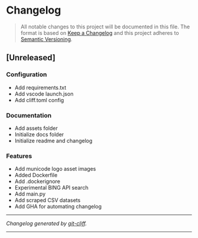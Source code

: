 # Changelog

> All notable changes to this project will be documented in this file. The format is based on
[Keep a Changelog](http://keepachangelog.com/) and this project adheres to
[Semantic Versioning](http://semver.org/).

## [Unreleased]

### Configuration

- Add requirements.txt
- Add vscode launch.json
- Add cliff.toml config

### Documentation

- Add assets folder
- Initialize docs folder
- Initialize readme and changelog

### Features

- Add municode logo asset images
- Added Dockerfile
- Add .dockerignore
- Experimental BING API search
- Add main.py
- Add scraped CSV datasets
- Add GHA for automating changelog

***
*Changelog generated by [git-cliff](https://github.com/orhun/git-cliff).*
***

